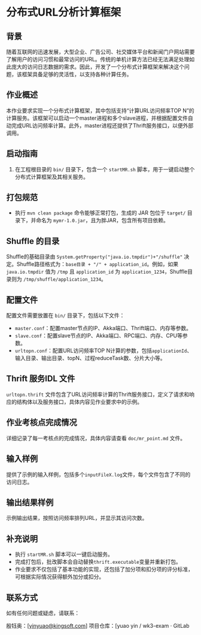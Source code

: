 # 分布式URL分析计算框架

## 背景

随着互联网的迅速发展，大型企业、广告公司、社交媒体平台和新闻门户网站需要了解用户的访问习惯和最常访问的URL。传统的单机计算方法已经无法满足处理如此庞大的访问日志数据的需求。因此，开发了一个分布式计算框架来解决这个问题，该框架具备足够的灵活性，以支持各种计算任务。

## 作业概述

本作业要求实现一个分布式计算框架，其中包括支持“计算URL访问频率TOP N”的计算服务。该框架可以启动一个master进程和多个slave进程，并根据配置文件自动完成URL访问频率计算。此外，master进程还提供了Thrift服务接口，以便外部调用。

## 启动指南

1. 在工程根目录的 `bin/` 目录下，包含一个 `startMR.sh` 脚本，用于一键启动整个分布式计算框架及其相关服务。

## 打包规范

- 执行 `mvn clean package` 命令能够正常打包，生成的 JAR 包位于 `target/` 目录下，并命名为 `mymr-1.0.jar`，且为胖JAR，包含所有项目依赖。

## Shuffle 的目录

Shuffle的基础目录由 `System.getProperty("java.io.tmpdir")+"/shuffle"` 决定。Shuffle路径格式为：`base目录 + "/" + application_id`。例如，如果 `java.io.tmpdir` 值为 `/tmp` 且 `application_id` 为 `application_1234`，Shuffle目录则为 `/tmp/shuffle/application_1234`。

## 配置文件

配置文件需要放置在 `bin/` 目录下，包括以下文件：

- `master.conf`：配置master节点的IP、Akka端口、Thrift端口、内存等参数。
- `slave.conf`：配置slave节点的IP、Akka端口、RPC端口、内存、CPU等参数。
- `urltopn.conf`：配置URL访问频率TOP N计算的参数，包括`applicationId`、输入目录、输出目录、topN、过程reduceTask数、分片大小等。

## Thrift 服务IDL 文件

`urltopn.thrift` 文件包含了URL访问频率计算的Thrift服务接口，定义了请求和响应的结构体以及服务接口，具体内容见作业要求中的示例。

## 作业考核点完成情况

详细记录了每一考核点的完成情况，具体内容请查看 `doc/mr_point.md` 文件。

## 输入样例

提供了示例的输入样例，包括多个`inputFileX.log`文件，每个文件包含了不同的访问日志。

## 输出结果样例

示例输出结果，按照访问频率排列URL，并显示其访问次数。

## 补充说明

- 执行 `startMR.sh` 脚本可以一键启动服务。
- 完成打包后，批改脚本会自动替换`thrift.executable`变量并重新打包。
- 作业要求不仅包括了基本功能的实现，还包括了加分项和扣分项的评分标准，可根据实际情况获得额外加分或扣分。

## 联系方式
如有任何问题或疑虑，请联系：

殷钰奥：[yinyuao@kingsoft.com]
项目仓库：[yuao yin / wk3-exam · GitLab